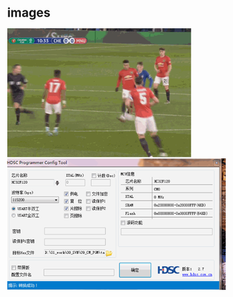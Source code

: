 # images

![alt](https://github.com/levizh/images/raw/master/0.gif)
![alt](https://github.com/levizh/images/raw/master/1.gif)
